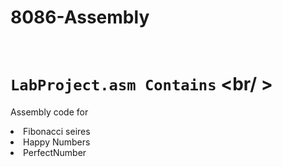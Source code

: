 # 8086-Assembly </br > </br >

# `LabProject.asm Contains` <br/ >
Assembly code for
<li>Fibonacci seires</li>
<li>Happy Numbers</li>
<li>PerfectNumber</li>
